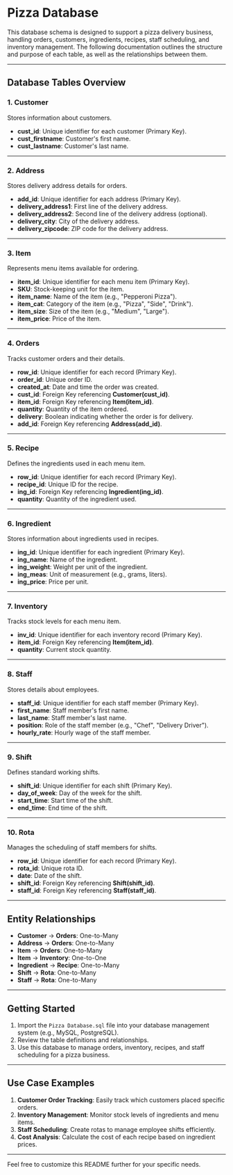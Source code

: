 # Pizza Database

This database schema is designed to support a pizza delivery business, handling orders, customers, ingredients, recipes, staff scheduling, and inventory management. The following documentation outlines the structure and purpose of each table, as well as the relationships between them.

---

## Database Tables Overview

### 1. **Customer**
Stores information about customers.
- **cust_id**: Unique identifier for each customer (Primary Key).
- **cust_firstname**: Customer's first name.
- **cust_lastname**: Customer's last name.

---

### 2. **Address**
Stores delivery address details for orders.
- **add_id**: Unique identifier for each address (Primary Key).
- **delivery_address1**: First line of the delivery address.
- **delivery_address2**: Second line of the delivery address (optional).
- **delivery_city**: City of the delivery address.
- **delivery_zipcode**: ZIP code for the delivery address.

---

### 3. **Item**
Represents menu items available for ordering.
- **item_id**: Unique identifier for each menu item (Primary Key).
- **SKU**: Stock-keeping unit for the item.
- **item_name**: Name of the item (e.g., "Pepperoni Pizza").
- **item_cat**: Category of the item (e.g., "Pizza", "Side", "Drink").
- **item_size**: Size of the item (e.g., "Medium", "Large").
- **item_price**: Price of the item.

---

### 4. **Orders**
Tracks customer orders and their details.
- **row_id**: Unique identifier for each record (Primary Key).
- **order_id**: Unique order ID.
- **created_at**: Date and time the order was created.
- **cust_id**: Foreign Key referencing **Customer(cust_id)**.
- **item_id**: Foreign Key referencing **Item(item_id)**.
- **quantity**: Quantity of the item ordered.
- **delivery**: Boolean indicating whether the order is for delivery.
- **add_id**: Foreign Key referencing **Address(add_id)**.

---

### 5. **Recipe**
Defines the ingredients used in each menu item.
- **row_id**: Unique identifier for each record (Primary Key).
- **recipe_id**: Unique ID for the recipe.
- **ing_id**: Foreign Key referencing **Ingredient(ing_id)**.
- **quantity**: Quantity of the ingredient used.

---

### 6. **Ingredient**
Stores information about ingredients used in recipes.
- **ing_id**: Unique identifier for each ingredient (Primary Key).
- **ing_name**: Name of the ingredient.
- **ing_weight**: Weight per unit of the ingredient.
- **ing_meas**: Unit of measurement (e.g., grams, liters).
- **ing_price**: Price per unit.

---

### 7. **Inventory**
Tracks stock levels for each menu item.
- **inv_id**: Unique identifier for each inventory record (Primary Key).
- **item_id**: Foreign Key referencing **Item(item_id)**.
- **quantity**: Current stock quantity.

---

### 8. **Staff**
Stores details about employees.
- **staff_id**: Unique identifier for each staff member (Primary Key).
- **first_name**: Staff member's first name.
- **last_name**: Staff member's last name.
- **position**: Role of the staff member (e.g., "Chef", "Delivery Driver").
- **hourly_rate**: Hourly wage of the staff member.

---

### 9. **Shift**
Defines standard working shifts.
- **shift_id**: Unique identifier for each shift (Primary Key).
- **day_of_week**: Day of the week for the shift.
- **start_time**: Start time of the shift.
- **end_time**: End time of the shift.

---

### 10. **Rota**
Manages the scheduling of staff members for shifts.
- **row_id**: Unique identifier for each record (Primary Key).
- **rota_id**: Unique rota ID.
- **date**: Date of the shift.
- **shift_id**: Foreign Key referencing **Shift(shift_id)**.
- **staff_id**: Foreign Key referencing **Staff(staff_id)**.

---

## Entity Relationships
- **Customer** → **Orders**: One-to-Many
- **Address** → **Orders**: One-to-Many
- **Item** → **Orders**: One-to-Many
- **Item** → **Inventory**: One-to-One
- **Ingredient** → **Recipe**: One-to-Many
- **Shift** → **Rota**: One-to-Many
- **Staff** → **Rota**: One-to-Many

---

## Getting Started
1. Import the `Pizza Database.sql` file into your database management system (e.g., MySQL, PostgreSQL).
2. Review the table definitions and relationships.
3. Use this database to manage orders, inventory, recipes, and staff scheduling for a pizza business.

---

## Use Case Examples
1. **Customer Order Tracking**: Easily track which customers placed specific orders.
2. **Inventory Management**: Monitor stock levels of ingredients and menu items.
3. **Staff Scheduling**: Create rotas to manage employee shifts efficiently.
4. **Cost Analysis**: Calculate the cost of each recipe based on ingredient prices.

---

Feel free to customize this README further for your specific needs.


